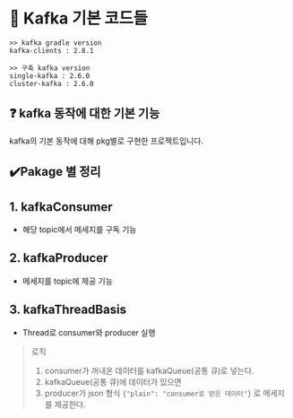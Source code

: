 # 📃 Kafka 기본 코드들
```
>> kafka gradle version
kafka-clients : 2.8.1

>> 구축 kafka version
single-kafka : 2.6.0
cluster-kafka : 2.6.0
```

## ❓ kafka 동작에 대한 기본 기능
kafka의 기본 동작에 대해 pkg별로 구현한 프로젝트입니다.

## ✔️Pakage 별 정리

## 1. kafkaConsumer
- 해당 topic에서 메세지를 구독 기능
## 2. kafkaProducer
- 메세지를 topic에 제공 기능

## 3. kafkaThreadBasis
- Thread로 consumer와 producer 실행
> 로직
> 1. consumer가 꺼내온 데이터를 kafkaQueue(공통 큐)로 넣는다.
> 2. kafkaQueue(공통 큐)에 데이터가 있으면
> 3. producer가 json 형식 `{"plain": "consumer로 받은 데이터"}` 로 메세지를 제공한다. 